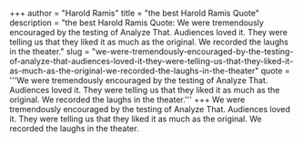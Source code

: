+++
author = "Harold Ramis"
title = "the best Harold Ramis Quote"
description = "the best Harold Ramis Quote: We were tremendously encouraged by the testing of Analyze That. Audiences loved it. They were telling us that they liked it as much as the original. We recorded the laughs in the theater."
slug = "we-were-tremendously-encouraged-by-the-testing-of-analyze-that-audiences-loved-it-they-were-telling-us-that-they-liked-it-as-much-as-the-original-we-recorded-the-laughs-in-the-theater"
quote = '''We were tremendously encouraged by the testing of Analyze That. Audiences loved it. They were telling us that they liked it as much as the original. We recorded the laughs in the theater.'''
+++
We were tremendously encouraged by the testing of Analyze That. Audiences loved it. They were telling us that they liked it as much as the original. We recorded the laughs in the theater.
